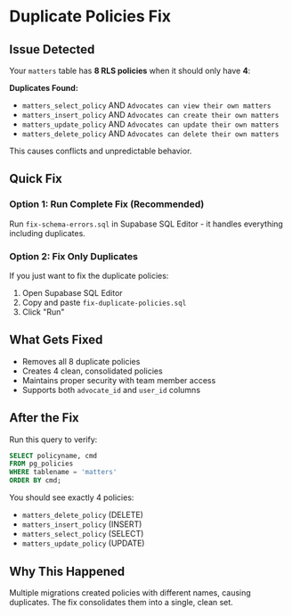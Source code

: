 # Duplicate Policies Fix

## Issue Detected
Your `matters` table has **8 RLS policies** when it should only have **4**:

**Duplicates Found:**
- `matters_select_policy` AND `Advocates can view their own matters`
- `matters_insert_policy` AND `Advocates can create their own matters`
- `matters_update_policy` AND `Advocates can update their own matters`
- `matters_delete_policy` AND `Advocates can delete their own matters`

This causes conflicts and unpredictable behavior.

## Quick Fix

### Option 1: Run Complete Fix (Recommended)
Run `fix-schema-errors.sql` in Supabase SQL Editor - it handles everything including duplicates.

### Option 2: Fix Only Duplicates
If you just want to fix the duplicate policies:

1. Open Supabase SQL Editor
2. Copy and paste `fix-duplicate-policies.sql`
3. Click "Run"

## What Gets Fixed
- Removes all 8 duplicate policies
- Creates 4 clean, consolidated policies
- Maintains proper security with team member access
- Supports both `advocate_id` and `user_id` columns

## After the Fix
Run this query to verify:

```sql
SELECT policyname, cmd
FROM pg_policies
WHERE tablename = 'matters'
ORDER BY cmd;
```

You should see exactly 4 policies:
- `matters_delete_policy` (DELETE)
- `matters_insert_policy` (INSERT)
- `matters_select_policy` (SELECT)
- `matters_update_policy` (UPDATE)

## Why This Happened
Multiple migrations created policies with different names, causing duplicates. The fix consolidates them into a single, clean set.
